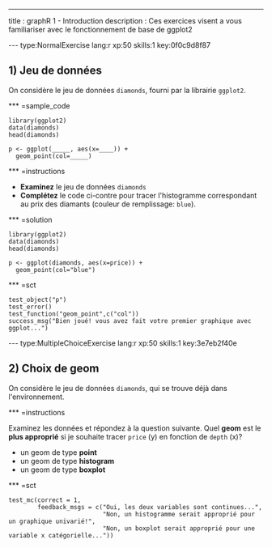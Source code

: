 ---
title       : graphR 1 - Introduction
description : Ces exercices visent a vous familiariser avec le fonctionnement de base de ggplot2


--- type:NormalExercise lang:r xp:50 skills:1 key:0f0c9d8f87
## 1) Jeu de données

On considère le jeu de données `diamonds`, fourni par la librairie `ggplot2`.

*** =sample_code
```{r}
library(ggplot2)
data(diamonds)
head(diamonds)

p <- ggplot(_____, aes(x=____)) +
  geom_point(col=_____)
```

*** =instructions

- **Examinez** le jeu de données `diamonds`
- **Complétez** le code ci-contre pour  tracer l'histogramme correspondant au prix des diamants (couleur de remplissage: `blue`).

*** =solution 

```{r}
library(ggplot2)
data(diamonds)
head(diamonds)

p <- ggplot(diamonds, aes(x=price)) +
  geom_point(col="blue")
```

*** =sct
```{r}
test_object("p")
test_error()
test_function("geom_point",c("col"))
success_msg("Bien joué! vous avez fait votre premier graphique avec ggplot...")
```

--- type:MultipleChoiceExercise lang:r xp:50 skills:1 key:3e7eb2f40e
## 2) Choix de geom

On considère le jeu de données `diamonds`, qui se trouve déjà dans l'environnement.

*** =instructions

Examinez les données et répondez à la question suivante. Quel **geom** est le **plus approprié** si je souhaite tracer `price` (y) en fonction de `depth` (x)?

- un geom de type **point**
- un geom de type **histogram**
- un geom de type **boxplot**


*** =sct
```{r}
test_mc(correct = 1,
        feedback_msgs = c("Oui, les deux variables sont continues...",
                          "Non, un histogramme serait approprié pour un graphique univarié!",
                          "Non, un boxplot serait approprié pour une variable x catégorielle..."))
```
